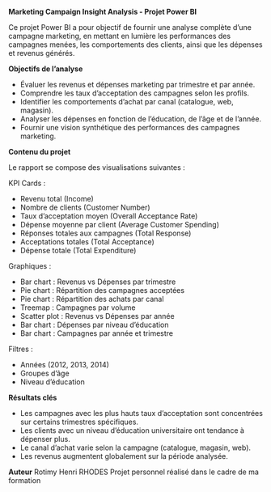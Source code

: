 **Marketing Campaign Insight Analysis - Projet Power BI**

Ce projet Power BI a pour objectif de fournir une analyse complète d’une campagne marketing, en mettant en lumière les performances des campagnes menées, les comportements des clients, ainsi que les dépenses et revenus générés.

**Objectifs de l’analyse**

* Évaluer les revenus et dépenses marketing par trimestre et par année.
* Comprendre les taux d’acceptation des campagnes selon les profils.
* Identifier les comportements d’achat par canal (catalogue, web, magasin).
* Analyser les dépenses en fonction de l’éducation, de l’âge et de l’année.
* Fournir une vision synthétique des performances des campagnes marketing.

**Contenu du projet**

Le rapport se compose des visualisations suivantes :

KPI Cards :

* Revenu total (Income)
* Nombre de clients (Customer Number)
* Taux d’acceptation moyen (Overall Acceptance Rate)
* Dépense moyenne par client (Average Customer Spending)
* Réponses totales aux campagnes (Total Response)
* Acceptations totales (Total Acceptance)
* Dépense totale (Total Expenditure)

Graphiques :

* Bar chart : Revenus vs Dépenses par trimestre
* Pie chart : Répartition des campagnes acceptées
* Pie chart : Répartition des achats par canal
* Treemap : Campagnes par volume
* Scatter plot : Revenus vs Dépenses par année
* Bar chart : Dépenses par niveau d’éducation
* Bar chart : Campagnes par année et trimestre

Filtres :

* Années (2012, 2013, 2014)
* Groupes d’âge
* Niveau d’éducation

**Résultats clés**

* Les campagnes avec les plus hauts taux d’acceptation sont concentrées sur certains trimestres spécifiques.
* Les clients avec un niveau d’éducation universitaire ont tendance à dépenser plus.
* Le canal d’achat varie selon la campagne (catalogue, magasin, web).
* Les revenus augmentent globalement sur la période analysée.


**Auteur**
Rotimy Henri RHODES
Projet personnel réalisé dans le cadre de ma formation

